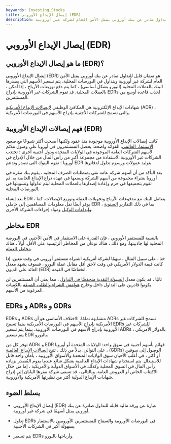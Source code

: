 ```yaml
---
keywords: Investing,Stocks
title: إيصال الإيداع الأوروبي (EDR)
description: إيصال الإيداع الأوروبي هو ضمان قابل للتداول صادر عن بنك أوروبي يمثل الأمن العام لشركة غير أوروبية.
---
```


# إيصال الإيداع الأوروبي (EDR)
## ما هو إيصال الإيداع الأوروبي (EDR)؟

إيصال الإيداع الأوروبي (EDR) هو ضمان قابل للتداول صادر عن بنك أوروبي يمثل الأمن العام لشركة غير أوروبية ويتداول في البورصات المحلية. يتم تسعير الأسهم التي يصدرها البنك بالعملات المحلية (اليورو بشكل أساسي) ، كما يتم دفع توزيعات الأرباح ، إذا أمكن ، بالعملات المحلية. قد تقوم الشركات غير الأوروبية بإدراج EDRs لجذب قاعدة أوسع من المستثمرين.

شهادات الإيداع الإلكترونية هي المكافئ الوظيفي [لإيصالات الإيداع الأمريكية](/adr) (ADR) ، والتي تسمح للشركات الأجنبية بإدراج الأسهم في البورصات الأمريكية.

## فهم إيصالات الإيداع الأوروبية (EDR)

كانت إيصالات الإيداع الأوروبية موجودة منذ عقود ولكنها أصبحت أكثر شيوعًا مع صعود [الاستثمار العالمي](/international-investing). الفوائد واضحة: يحصل المستثمرون في أوروبا على وصول ملائم لأسهم الشركات العامة الموجودة في الولايات المتحدة ودول أجنبية أخرى ؛ تجتذب الشركات غير الأوروبية الاستفادة من مجموعة أكبر من رأس المال من خلال الإدراج في أوروبا ؛ تقوم البنوك التي تصدر وتدعم EDR بتوليد عمولات ورسوم تداول لدفاترها.

بعد التأكد من أن أسهم شركة عامة تفي بمتطلبات الصرف المحلية ، يقوم بنك مقره في أوروبا بشراء مجموعة من أسهم الشركة ويضعها في عهدة ذراع الإيداع الخاصة به. ثم تقوم بتجميعها في حزم وإعادة إصدارها بالعملات المحلية ليتم تداولها وتسويتها في البورصات المحلية.

بعد إنشاء EDR ، يتعامل البنك مع مدفوعات الأرباح وتحويلات العملة وتوزيع الإيصالات. كما يوفر أيضًا نقل معلومات المساهمين إلى حاملي EDR ، بما في ذلك التقارير [السنوية](/annualreport) [وإيداعات الوكيل](/proxymaterials) ومواد إجراءات الشركة الأخرى.

## مخاطر EDR

بالنسبة للمستثمر الأوروبي ، فإن القدرة على الاستثمار في الأمن الأجنبي في البورصة المحلية لها جاذبيتها. ومع ذلك ، هناك نوعان من المخاطر الرئيسية على الأقل. أولاً ، هناك [مخاطر العملة](/currencyrisk).

خذ ، على سبيل المثال ، سهمًا لشركة أمريكية اشتراه مستثمر أوروبي في وقت معين. إذا كانت قيمة الدولار الأمريكي في وقت لاحق أقل مقابل عملة اليورو ، فسوف يشهد معدل العائد على الديون (EDR) انخفاضًا في القيمة.

ثانيًا ، قد يكون معدل [السيولة النقدية منخفضًا في التداول](/liquidity) ، مما يعني أن المستثمرين لن يكونوا قادرين على التداول داخل وخارج [هوامش الشراء والطلب الضيقة](/bid-askspread) بالكميات المرغوبة من الأسهم.

## EDRs و ADRs و GDRs

EDRs و ADRs متشابهة تمامًا. الاختلاف الأساسي هو أن ADRs تسمح للشركات غير الأمريكية بإدراج الأسهم في البورصات الأمريكية بينما تسمح EDRs للشركات غير الأوروبية بإدراج الأسهم في البورصات الأوروبية. بينما يتم تسعير ADRs بالدولار الأمريكي ، يتم تسعير EDR باليورو.

توفر كل من ADRs و EDR قوائم بأسهم أجنبية في سوق واحد: الولايات المتحدة أو أوروبا ، على التوالي. بدلاً من ذلك ، تتيح [إيصالات](/gdr) [الإيداع العالمية](/gdr) (GDRs) الوصول إلى سوقين أو أكثر ، في أغلب الأحيان سوق الولايات المتحدة والأسواق الأوروبية ، بأمان واحد قابل للاستبدال. يتم استخدام شهادات الإيداع العالمية بشكل شائع عندما يقوم المُصدر بزيادة رأس المال في السوق المحلية وكذلك في الأسواق الدولية والأمريكية ، إما من خلال الاكتتاب الخاص أو العروض العامة. وبالتالي ، قد تسعى شركة مقرها اليابان إلى إدراج شهادات الإيداع الدولية أكثر من نظيرتها الأمريكية والأوروبية.

## يسلط الضوء

- إيصال الإيداع الأوروبي (EDR) عبارة عن ورقة مالية قابلة للتداول صادرة عن بنك أوروبي يمثل أسهمًا في شركة غير أوروبية.

- تداول EDRs في البورصات الأوروبية والسماح للمستثمرين الأوروبيين بالاستثمار بسهولة أكبر في الشركات الأجنبية.

- يتم تسعير EDRs وأرباحها باليورو.

